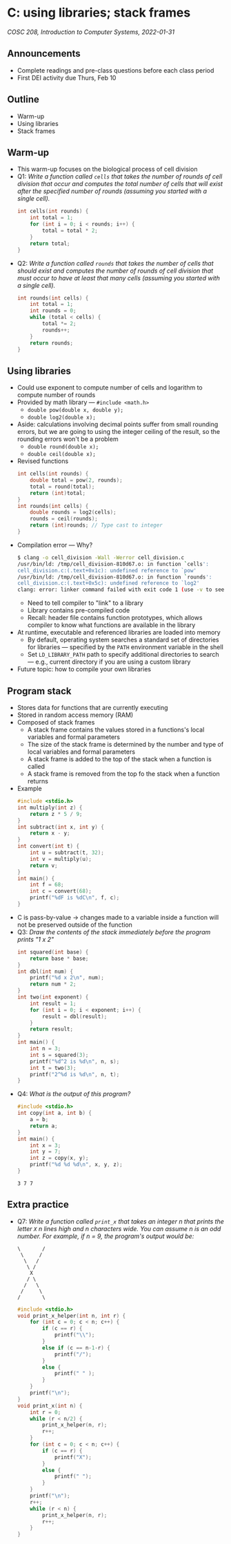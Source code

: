 # C: using libraries; stack frames
_COSC 208, Introduction to Computer Systems, 2022-01-31_

## Announcements
* Complete readings and pre-class questions before each class period
* First DEI activity due Thurs, Feb 10

## Outline
* Warm-up
* Using libraries
* Stack frames

## Warm-up
* This warm-up focuses on the biological process of cell division
* Q1: _Write a function called `cells` that takes the number of rounds of cell division that occur and computes the total number of cells that will exist after the specified number of rounds (assuming you started with a single cell)._
    ```C
    int cells(int rounds) {
        int total = 1;
        for (int i = 0; i < rounds; i++) {
            total = total * 2;
        }
        return total;
    }
    ```
* Q2: _Write a function called `rounds` that takes the number of cells that should exist and computes the number of rounds of cell division that must occur to have at least that many cells (assuming you started with a single cell)._
    ```C
    int rounds(int cells) {
        int total = 1;
        int rounds = 0;
        while (total < cells) {
            total *= 2;
            rounds++;
        }
        return rounds;
    }
    ```

## Using libraries
* Could use exponent to compute number of cells and logarithm to compute number of rounds
* Provided by math library — `#include <math.h>`
    * `double pow(double x, double y);`
    * `double log2(double x);`
* Aside: calculations involving decimal points suffer from small rounding errors, but we are going to using the integer ceiling of the result, so the rounding errors won't be a problem
    * `double round(double x);`
    * `double ceil(double x);`
* Revised functions
    ```C
    int cells(int rounds) {
        double total = pow(2, rounds);
        total = round(total);
        return (int)total;
    } 
    int rounds(int cells) {
        double rounds = log2(cells);
        rounds = ceil(rounds);
        return (int)rounds; // Type cast to integer
    }
    ```
* Compilation error — Why?
    ```bash
    $ clang -o cell_division -Wall -Werror cell_division.c
    /usr/bin/ld: /tmp/cell_division-810d67.o: in function `cells':
    cell_division.c:(.text+0x1c): undefined reference to `pow'
    /usr/bin/ld: /tmp/cell_division-810d67.o: in function `rounds':
    cell_division.c:(.text+0x5c): undefined reference to `log2'
    clang: error: linker command failed with exit code 1 (use -v to see invocation)
    ```
    * Need to tell compiler to "link" to a library
    * Library contains pre-compiled code
    * Recall: header file contains function prototypes, which allows compiler to know what functions are available in the library
* At runtime, executable and referenced libraries are loaded into memory
    * By default, operating system searches a standard set of directories for libraries — specified by the `PATH` environment variable in the shell
    * Set `LD_LIBRARY_PATH` path to specify additional directories to search — e.g., current directory if you are using a custom library
* Future topic: how to compile your own libraries

## Program stack
* Stores data for functions that are currently executing
* Stored in random access memory (RAM)
* Composed of stack frames
    * A stack frame contains the values stored in a functions's local variables and formal parameters
    * The size of the stack frame is determined by the number and type of local variables and formal parameters
    * A stack frame is added to the top of the stack when a function is called
    * A stack frame is removed from the top fo the stack when a function returns
* Example
    ```C
    #include <stdio.h>
    int multiply(int z) {
        return z * 5 / 9;
    }
    int subtract(int x, int y) {
        return x - y;
    }
    int convert(int t) {
        int u = subtract(t, 32);
        int v = multiply(u);
        return v;
    }
    int main() {
        int f = 68;
        int c = convert(68);
        printf("%dF is %dC\n", f, c); 
    }
    ```
* C is pass-by-value → changes made to a variable inside a function will not be preserved outside of the function
* Q3: _Draw the contents of the stack immediately before the program prints "1 x 2"_
    ```C
    int squared(int base) {
        return base * base;
    }
    int dbl(int num) {
        printf("%d x 2\n", num);
        return num * 2;   
    }
    int two(int exponent) {
        int result = 1;
        for (int i = 0; i < exponent; i++) {
            result = dbl(result);
        }
        return result;
    }
    int main() {
        int n = 3;
        int s = squared(3);
        printf("%d^2 is %d\n", n, s);
        int t = two(3);
        printf("2^%d is %d\n", n, t);
    }
    ```
* Q4: _What is the output of this program?_
    ```C
    #include <stdio.h>
    int copy(int a, int b) {
        a = b;
        return a;
    }
    int main() {
        int x = 3;
        int y = 7;
        int z = copy(x, y);
        printf("%d %d %d\n", x, y, z);
    }
    ```
    ```
    3 7 7
    ```


## Extra practice
* Q7: _Write a function called `print_x` that takes an integer n that prints the letter `X` n lines high and n characters wide. You can assume n is an odd number. For example, if n = 9, the program's output would be:_
    ```
    \       /
     \     /
      \   /
       \ /
        X
       / \
      /   \
     /     \
    /       \
    ```
    ```C
    #include <stdio.h>
    void print_x_helper(int n, int r) {
        for (int c = 0; c < n; c++) {
            if (c == r) {
                printf("\\");
            }
            else if (c == n-1-r) {
                printf("/");
            }
            else {
                printf(" " );
            }
        }
        printf("\n");
    }
    void print_x(int n) {
        int r = 0;
        while (r < n/2) {
            print_x_helper(n, r);
            r++;
        }
        for (int c = 0; c < n; c++) {
            if (c == r) {
                printf("X");
            }
            else {
                printf(" ");
            }
        }
        printf("\n");
        r++;
        while (r < n) {
            print_x_helper(n, r);
            r++;
        }
    }
    ```